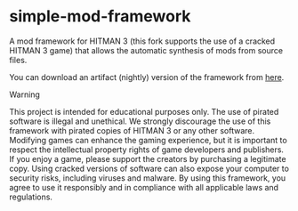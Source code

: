 # simple-mod-framework

A mod framework for HITMAN 3 (this fork supports the use of a cracked HITMAN 3 game) that allows the automatic synthesis of mods from source files.

You can download an artifact (nightly) version of the framework from [here](https://nightly.link/EverythingSuckz/simple-mod-framework/workflows/artifact/main/Output.zip).

> [!WARNING]
> This project is intended for educational purposes only. The use of pirated software is illegal and unethical. We strongly discourage the use of this framework with pirated copies of HITMAN 3 or any other software. 
> Modifying games can enhance the gaming experience, but it is important to respect the intellectual property rights of game developers and publishers. If you enjoy a game, please support the creators by purchasing a legitimate copy. Using cracked versions of software can also expose your computer to security risks, including viruses and malware.
> By using this framework, you agree to use it responsibly and in compliance with all applicable laws and regulations.
